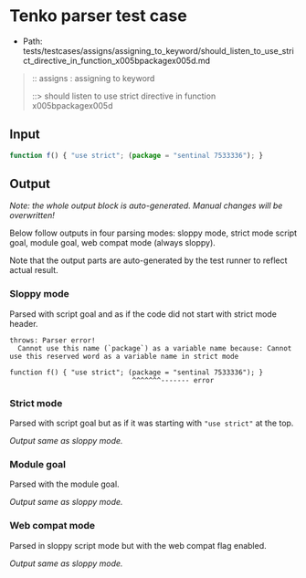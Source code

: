 # Tenko parser test case

- Path: tests/testcases/assigns/assigning_to_keyword/should_listen_to_use_strict_directive_in_function_x005bpackagex005d.md

> :: assigns : assigning to keyword
>
> ::> should listen to use strict directive in function x005bpackagex005d

## Input

`````js
function f() { "use strict"; (package = "sentinal 7533336"); }
`````

## Output

_Note: the whole output block is auto-generated. Manual changes will be overwritten!_

Below follow outputs in four parsing modes: sloppy mode, strict mode script goal, module goal, web compat mode (always sloppy).

Note that the output parts are auto-generated by the test runner to reflect actual result.

### Sloppy mode

Parsed with script goal and as if the code did not start with strict mode header.

`````
throws: Parser error!
  Cannot use this name (`package`) as a variable name because: Cannot use this reserved word as a variable name in strict mode

function f() { "use strict"; (package = "sentinal 7533336"); }
                              ^^^^^^^------- error
`````

### Strict mode

Parsed with script goal but as if it was starting with `"use strict"` at the top.

_Output same as sloppy mode._

### Module goal

Parsed with the module goal.

_Output same as sloppy mode._

### Web compat mode

Parsed in sloppy script mode but with the web compat flag enabled.

_Output same as sloppy mode._
